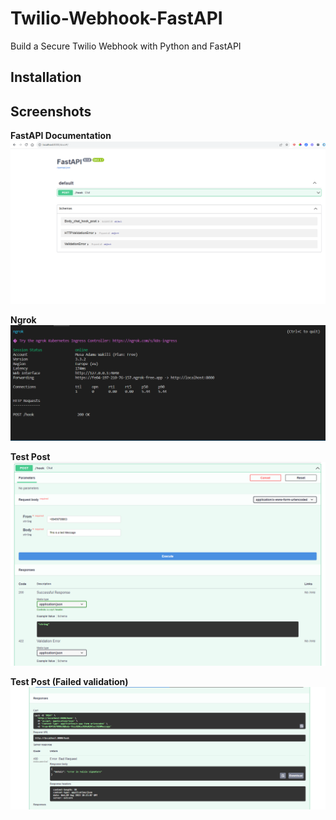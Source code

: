 # Twilio-Webhook-FastAPI
Build a Secure Twilio Webhook with Python and FastAPI

## Installation


## Screenshots
**FastAPI Documentation**
![Alt text](image.png)

**Ngrok**
![Alt text](image-1.png)

**Test Post**
![Alt text](image-2.png)

**Test Post (Failed validation)**
![Alt text](image-3.png)

